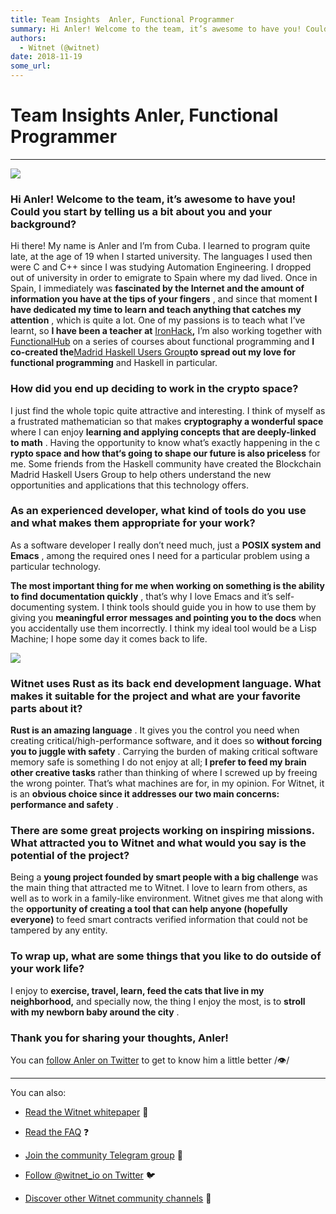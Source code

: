 ```yaml
---
title: Team Insights  Anler, Functional Programmer
summary: Hi Anler! Welcome to the team, it’s awesome to have you! Could you start by telling us a bit about you and your background? Hi there! My name is Anler and I’m from Cuba. I learned to program quite late, at the age of 19 when I started university. The languages I used then were C and C++ since I was studying Automation Engineering. I dropped out of university in order to emigrate to Spain where my dad lived. Once in Spain, I immediately was fascinated by the Internet and the amount of information
authors:
  - Witnet (@witnet)
date: 2018-11-19
some_url: 
---
```


# Team Insights  Anler, Functional Programmer


----


![](https://cdn-images-1.medium.com/max/1200/1*VpV3jtfqCKbRVuPm44MCQQ.png)


### Hi Anler! Welcome to the team, it’s awesome to have you! Could you start by telling us a bit about you and your background?
Hi there! My name is Anler and I’m from Cuba. I learned to program quite late, at the age of 19 when I started university. The languages I used then were C and C++ since I was studying Automation Engineering. I dropped out of university in order to emigrate to Spain where my dad lived. Once in Spain, I immediately was 
**fascinated by the Internet and the amount of information you have at the tips of your fingers**
 , and since that moment 
**I have dedicated my time to learn and teach anything that catches my attention**
 , which is quite a lot.
One of my passions is to teach what I’ve learnt, so 
**I have been a teacher at** [IronHack](http://ironhack.com)**,** I’m also working together with [FunctionalHub](https://functionalhub.thinkific.com/) on a series of courses about functional programming and **I co-created the**[Madrid Haskell Users Group](https://www.meetup.com/es-ES/Haskell-MAD/)**to spread out my love for functional programming** and Haskell in particular.

### How did you end up deciding to work in the crypto space?
I just find the whole topic quite attractive and interesting. I think of myself as a frustrated mathematician so that makes 
**cryptography a wonderful space**
 where I can enjoy 
**learning and applying concepts that are deeply-linked to math**
 .
Having the opportunity to know what’s exactly happening in the c 
**rypto space and how that‘s going to shape our future is also priceless**
 for me. Some friends from the Haskell community have created the Blockchain Madrid Haskell Users Group to help others understand the new opportunities and applications that this technology offers.

### As an experienced developer, what kind of tools do you use and what makes them appropriate for your work?
As a software developer I really don’t need much, just a 
**POSIX system and Emacs**
 , among the required ones I need for a particular problem using a particular technology.
 
**The most important thing for me when working on something is the ability to find documentation quickly**
 , that’s why I love Emacs and it’s self-documenting system. I think tools should guide you in how to use them by giving you 
**meaningful error messages and pointing you to the docs**
 when you accidentally use them incorrectly. I think my ideal tool would be a Lisp Machine; I hope some day it comes back to life.

![](https://cdn-images-1.medium.com/max/2000/1*UCUI0SxniJDJBvzVD2XnAQ.jpeg)


### Witnet uses Rust as its back end development language. What makes it suitable for the project and what are your favorite parts about it?
 
**Rust is an amazing language**
 . It gives you the control you need when creating critical/high-performance software, and it does so 
**without forcing you to juggle with safety**
 . Carrying the burden of making critical software memory safe is something I do not enjoy at all; 
**I prefer to feed my brain other creative tasks**
 rather than thinking of where I screwed up by freeing the wrong pointer. That’s what machines are for, in my opinion.
For Witnet, it is an 
**obvious choice since it addresses our two main concerns: performance and safety**
 .

### There are some great projects working on inspiring missions. What attracted you to Witnet and what would you say is the potential of the project?
Being a 
**young project founded by smart people with a big challenge**
 was the main thing that attracted me to Witnet. I love to learn from others, as well as to work in a family-like environment.
Witnet gives me that along with the 
**opportunity of creating a tool that can help anyone (hopefully everyone)**
 to feed smart contracts verified information that could not be tampered by any entity.

### To wrap up, what are some things that you like to do outside of your work life?
I enjoy to 
**exercise, travel, learn, feed the cats that live in my neighborhood,**
 and specially now, the thing I enjoy the most, is to 
**stroll with my newborn baby around the city**
 .

### Thank you for sharing your thoughts, Anler!
You can 
[follow Anler on Twitter](https://twitter.com/anler)
 to get to know him a little better /👁/

----

You can also:



 *  [Read the Witnet whitepaper](https://witnet.io/static/witnet-whitepaper.pdf) 📃

 *  [Read the FAQ](https://witnet.io/#/faq) ❓

 *  [Join the community Telegram group](https://t.me/witnetio) 💬

 *  [Follow @witnet_io on Twitter](https://twitter.com/witnet_io) 🐦

 *  [Discover other Witnet community channels](https://witnet.io/#/contact) 👥
